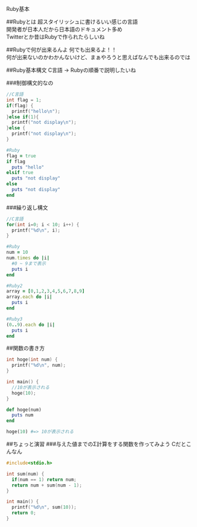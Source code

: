 Ruby基本

##Rubyとは
超スタイリッシュに書けるいい感じの言語  
開発者が日本人だから日本語のドキュメント多め  
Twitterとか昔はRubyで作られたらしいね  

##Rubyで何が出来るんよ
何でも出来るよ！！  
何が出来ないのかわかんないけど、まぁやろうと思えばなんでも出来るのでは

##Ruby基本構文
C言語 -> Rubyの順番で説明したいね  

###制御構文的なの  

```c
//C言語
int flag = 1;
if(flag) {
  printf("hello\n");
}else if(1){
  printf("not display\n");
}else {
  printf("not display\n");
}
```

```ruby
#Ruby
flag = true
if flag
  puts "hello"
elsif true
  puts "not display"
else
  puts "not display"
end
```

###繰り返し構文

```c
//C言語
for(int i=0; i < 10; i++) {
  printf("%d\n", i);
}
```

```ruby
#Ruby
num = 10
num.times do |i|
  #0 ~ 9まで表示
  puts i
end
```

```ruby
#Ruby2
array = [0,1,2,3,4,5,6,7,8,9]
array.each do |i|
  puts i
end
```

```ruby
#Ruby3
(0..9).each do |i|
  puts i
end
```

##関数の書き方

```c
int hoge(int num) {
  printf("%d\n", num);
}

int main() {
  //10が表示される
  hoge(10);
}
```

```ruby
def hoge(num)
  puts num
end

hoge(10) #=> 10が表示される
```

##ちょっと演習
###与えた値までのΣ計算をする関数を作ってみよう
Cだとこんなん  

```c
#include<stdio.h>

int sum(num) {
  if(num == 1) return num;
  return num + sum(num - 1);
}

int main() {
  printf("%d\n", sum(10));
  return 0;
}
```
